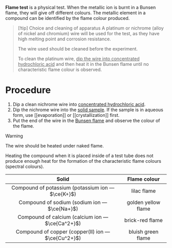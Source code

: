 **Flame test** is a <span class="hi-green">physical test</span>. When the metallic ion is burnt in a Bunsen flame, they will give off different colours. The metallic element in a compound can be identified by the flame colour produced.

> [!tip] Choice and cleaning of apparatus
> A platinum or nichrome (alloy of nickel and chromium) wire will be used for the test, as they have <span class="hi-blue">high melting point and corrosion resistance</span>.
> 
> The wire used should be <span class="hi-green">cleaned before the experiment</span>.
> 
> To clean the platinum wire, <u>dip the wire into concentrated hydrochloric acid</u> and then heat it in the Bunsen flame until no characteristic flame colour is observed.

# Procedure
1. Dip a clean nichrome wire into <u>concentrated hydrochloric acid</u>.
2. Dip the nichrome wire into the <u>solid sample</u>. If the sample is in aqueous form, use [[evaporation]] or [[crystallization]] first.
3. Put the end of the wire in the <u>Bunsen flame</u> and observe the colour of the flame.

> [!warning]
> The wire should be <span class="hi-green">heated under naked flame</span>.
> 
> Heating the compound when it is placed inside of a test tube does not produce enough heat for the formation of the characteristic flame colours (spectral colours).

| Solid | Flame colour |
| :--: | :--: |
| Compound of potassium (potassium ion — $\ce{K+}$) | lilac flame |
| Compound of sodium (sodium ion — $\ce{Na+}$) | golden yellow flame |
| Compound of calcium (calcium ion — $\ce{Ca^2+}$) | brick-red flame |
| Compound of copper (copper(II) ion — $\ce{Cu^2+}$) | bluish green flame |

